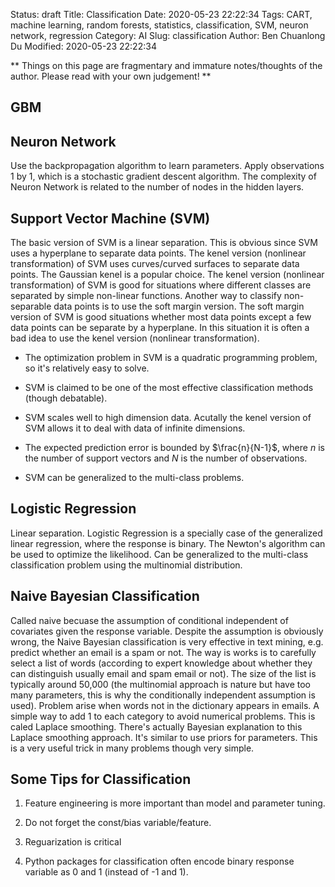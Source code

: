 Status: draft
Title: Classification
Date: 2020-05-23 22:22:34
Tags: CART, machine learning, random forests, statistics, classification, SVM, neuron network, regression
Category: AI
Slug: classification
Author: Ben Chuanlong Du
Modified: 2020-05-23 22:22:34

**
Things on this page are fragmentary and immature notes/thoughts of the author. 
Please read with your own judgement!
**
 

## GBM

## Neuron Network

Use the backpropagation algorithm to learn parameters.
Apply observations 1 by 1, which is a stochastic gradient descent algorithm.
The complexity of Neuron Network is related to the number of nodes in the hidden layers. 

## Support Vector Machine (SVM)
The basic version of SVM is a linear separation.
This is obvious since SVM uses a hyperplane to separate data points.
The kenel version (nonlinear transformation) of SVM uses curves/curved surfaces to separate data points.
The Gaussian kenel is a popular choice.
The kenel version (nonlinear transformation) of SVM is good for situations 
where different classes are separated by simple non-linear functions.
Another way to classify non-separable data points is to use the soft margin version.
The soft margin version of SVM is good situations 
whether most data points except a few data points can be separate by a hyperplane.
In this situation it is often a bad idea to use the kenel version (nonlinear transformation).

- The optimization problem in SVM is a quadratic programming problem,
so it's relatively easy to solve.

- SVM is claimed to be one of the most effective classification methods (though debatable). 

- SVM scales well to high dimension data.
Acutally the kenel version of SVM allows it to deal with data of infinite dimensions.

- The expected prediction error is bounded by $\frac{n}{N-1}$,
where $n$ is the number of support vectors 
and $N$ is the number of observations.

- SVM can be generalized to the multi-class problems. 


##  Logistic Regression 
Linear separation. 
Logistic Regression is a specially case of the generalized linear regression,
where the response is binary. 
The Newton's algorithm can be used to optimize the likelihood.
Can be generalized to the multi-class classification problem using the multinomial distribution.


## Naive Bayesian Classification
Called naive becuase the assumption of conditional independent of covariates given the response variable. 
Despite the assumption is obviously wrong, 
the Naive Bayesian classification is very effective in text mining, 
e.g. predict whether an email is a spam or not. 
The way is works is to carefully select a list of words (according to expert knowledge about whether they can distinguish usually email and spam email or not).
The size of the list is typically around 50,000 (the multinomial approach is nature but have too many parameters, this is why the conditionally independent assumption is used).
Problem arise when words not in the dictionary appears in emails. 
A simple way to add 1 to each category to avoid numerical problems. 
This is caled Laplace smoothing. 
There's actually Bayesian explanation to this Laplace smoothing approach.
It's similar to use priors for parameters. 
This is a very useful trick in many problems though very simple. 

## Some Tips for Classification

1. Feature engineering is more important than model and parameter tuning.

2. Do not forget the const/bias variable/feature.

3. Reguarization is critical 

4. Python packages for classification often encode binary response variable as 0 and 1 (instead of -1 and 1).
